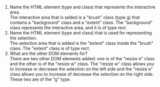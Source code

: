1.  Name the HTML element (type and class) that represents the interactive area.  
  The interactive area that is added is a "brush" class (type g) that contains a "background" class and a "extent" class.  The "background" class represents the interactive area, and it is of type rect.  
2.  Name the HTML element (type and class) that is used for representing the selection.  
  The selection area that is added is the "extent" class inside the "brush" class.  The "extent" class is of type rect.  
3.  What are the other DOM elements for?  
  There are two other DOM elements added: one is of the "resize e" class and the other is of the "resize w" class.  The "resize w" class allows you to increase or decrease the selection on the left side and the "resize e" class allows you to increase of decrease the selection on the right side.  These two are of the "g" type.
